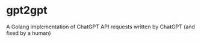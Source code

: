 # gpt2gpt
A Golang implementation of ChatGPT API requests written by ChatGPT (and fixed by a human)
